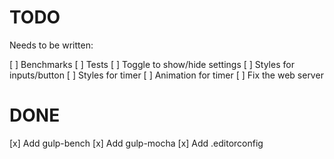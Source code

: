 TODO
====

Needs to be written:

[ ] Benchmarks
[ ] Tests
[ ] Toggle to show/hide settings
[ ] Styles for inputs/button
[ ] Styles for timer
[ ] Animation for timer
[ ] Fix the web server

DONE
====

[x] Add gulp-bench
[x] Add gulp-mocha
[x] Add .editorconfig
